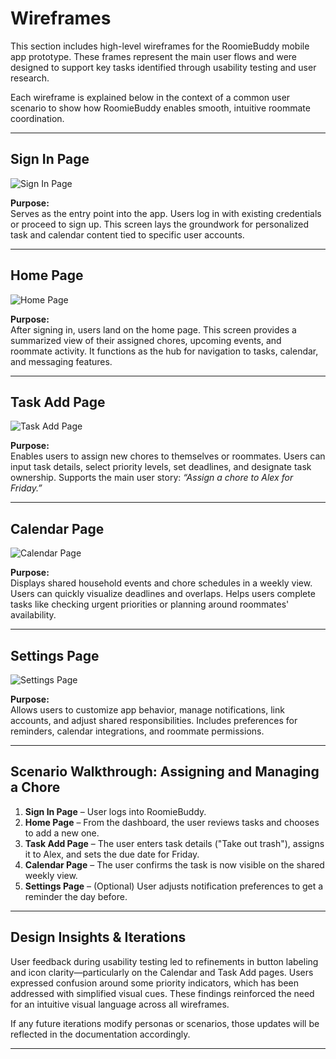 # Wireframes

This section includes high-level wireframes for the RoomieBuddy mobile app prototype. These frames represent the main user flows and were designed to support key tasks identified through usability testing and user research.

Each wireframe is explained below in the context of a common user scenario to show how RoomieBuddy enables smooth, intuitive roommate coordination.

---

## Sign In Page

![Sign In Page](SigninPage.png)

**Purpose:**  
Serves as the entry point into the app. Users log in with existing credentials or proceed to sign up. This screen lays the groundwork for personalized task and calendar content tied to specific user accounts.

---

## Home Page

![Home Page](HomePage.png)

**Purpose:**  
After signing in, users land on the home page. This screen provides a summarized view of their assigned chores, upcoming events, and roommate activity. It functions as the hub for navigation to tasks, calendar, and messaging features.

---

## Task Add Page

![Task Add Page](Taskpage.png)

**Purpose:**  
Enables users to assign new chores to themselves or roommates. Users can input task details, select priority levels, set deadlines, and designate task ownership. Supports the main user story: *“Assign a chore to Alex for Friday.”*

---

## Calendar Page

![Calendar Page](Calender.png)

**Purpose:**  
Displays shared household events and chore schedules in a weekly view. Users can quickly visualize deadlines and overlaps. Helps users complete tasks like checking urgent priorities or planning around roommates' availability.

---

## Settings Page

![Settings Page](Setting.png)

**Purpose:**  
Allows users to customize app behavior, manage notifications, link accounts, and adjust shared responsibilities. Includes preferences for reminders, calendar integrations, and roommate permissions.

---

## Scenario Walkthrough: Assigning and Managing a Chore

1. **Sign In Page** – User logs into RoomieBuddy.
2. **Home Page** – From the dashboard, the user reviews tasks and chooses to add a new one.
3. **Task Add Page** – The user enters task details ("Take out trash"), assigns it to Alex, and sets the due date for Friday.
4. **Calendar Page** – The user confirms the task is now visible on the shared weekly view.
5. **Settings Page** – (Optional) User adjusts notification preferences to get a reminder the day before.

---

## Design Insights & Iterations

User feedback during usability testing led to refinements in button labeling and icon clarity—particularly on the Calendar and Task Add pages. Users expressed confusion around some priority indicators, which has been addressed with simplified visual cues. These findings reinforced the need for an intuitive visual language across all wireframes.

If any future iterations modify personas or scenarios, those updates will be reflected in the documentation accordingly.

---
